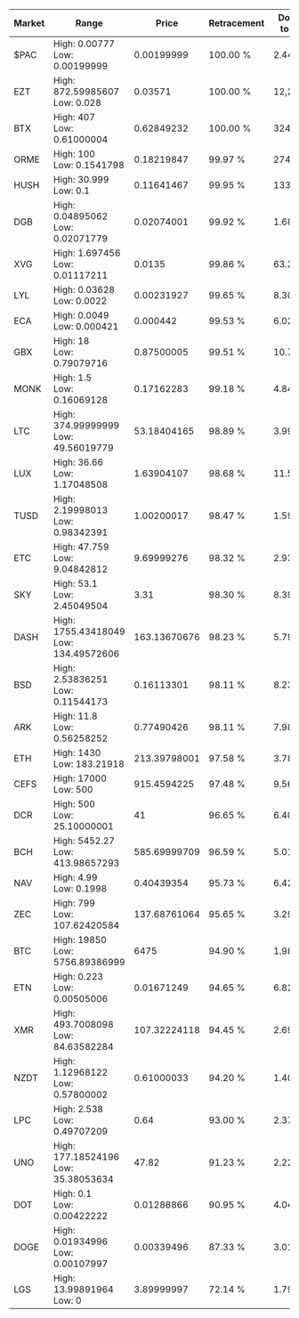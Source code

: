 | Market | Range | Price| Retracement | Doubles to 50% |
| --- | --- | --- | --- | --- |
| $PAC | High: 0.00777<br />Low: 0.00199999 | 0.00199999 | 100.00 % | 2.44 |
| EZT | High: 872.59985607<br />Low: 0.028 | 0.03571 | 100.00 % | 12,218.26 |
| BTX | High: 407<br />Low: 0.61000004 | 0.62849232 | 100.00 % | 324.28 |
| ORME | High: 100<br />Low: 0.1541798 | 0.18219847 | 99.97 % | 274.85 |
| HUSH | High: 30.999<br />Low: 0.1 | 0.11641467 | 99.95 % | 133.57 |
| DGB | High: 0.04895062<br />Low: 0.02071779 | 0.02074001 | 99.92 % | 1.68 |
| XVG | High: 1.697456<br />Low: 0.01117211 | 0.0135 | 99.86 % | 63.28 |
| LYL | High: 0.03628<br />Low: 0.0022 | 0.00231927 | 99.65 % | 8.30 |
| ECA | High: 0.0049<br />Low: 0.000421 | 0.000442 | 99.53 % | 6.02 |
| GBX | High: 18<br />Low: 0.79079716 | 0.87500005 | 99.51 % | 10.74 |
| MONK | High: 1.5<br />Low: 0.16069128 | 0.17162283 | 99.18 % | 4.84 |
| LTC | High: 374.99999999<br />Low: 49.56019779 | 53.18404165 | 98.89 % | 3.99 |
| LUX | High: 36.66<br />Low: 1.17048508 | 1.63904107 | 98.68 % | 11.54 |
| TUSD | High: 2.19998013<br />Low: 0.98342391 | 1.00200017 | 98.47 % | 1.59 |
| ETC | High: 47.759<br />Low: 9.04842812 | 9.69999276 | 98.32 % | 2.93 |
| SKY | High: 53.1<br />Low: 2.45049504 | 3.31 | 98.30 % | 8.39 |
| DASH | High: 1755.43418049<br />Low: 134.49572606 | 163.13670676 | 98.23 % | 5.79 |
| BSD | High: 2.53836251<br />Low: 0.11544173 | 0.16113301 | 98.11 % | 8.23 |
| ARK | High: 11.8<br />Low: 0.56258252 | 0.77490426 | 98.11 % | 7.98 |
| ETH | High: 1430<br />Low: 183.21918 | 213.39798001 | 97.58 % | 3.78 |
| CEFS | High: 17000<br />Low: 500 | 915.4594225 | 97.48 % | 9.56 |
| DCR | High: 500<br />Low: 25.10000001 | 41 | 96.65 % | 6.40 |
| BCH | High: 5452.27<br />Low: 413.98657293 | 585.69999709 | 96.59 % | 5.01 |
| NAV | High: 4.99<br />Low: 0.1998 | 0.40439354 | 95.73 % | 6.42 |
| ZEC | High: 799<br />Low: 107.62420584 | 137.68761064 | 95.65 % | 3.29 |
| BTC | High: 19850<br />Low: 5756.89386999 | 6475 | 94.90 % | 1.98 |
| ETN | High: 0.223<br />Low: 0.00505006 | 0.01671249 | 94.65 % | 6.82 |
| XMR | High: 493.7008098<br />Low: 84.63582284 | 107.32224118 | 94.45 % | 2.69 |
| NZDT | High: 1.12968122<br />Low: 0.57800002 | 0.61000033 | 94.20 % | 1.40 |
| LPC | High: 2.538<br />Low: 0.49707209 | 0.64 | 93.00 % | 2.37 |
| UNO | High: 177.18524196<br />Low: 35.38053634 | 47.82 | 91.23 % | 2.22 |
| DOT | High: 0.1<br />Low: 0.00422222 | 0.01288866 | 90.95 % | 4.04 |
| DOGE | High: 0.01934996<br />Low: 0.00107997 | 0.00339496 | 87.33 % | 3.01 |
| LGS | High: 13.99891964<br />Low: 0 | 3.89999997 | 72.14 % | 1.79 |
